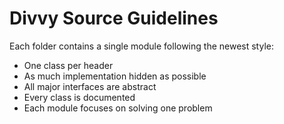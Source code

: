 # Divvy Source Guidelines

Each folder contains a single module following the newest style:

- One class per header
- As much implementation hidden as possible
- All major interfaces are abstract
- Every class is documented
- Each module focuses on solving one problem
